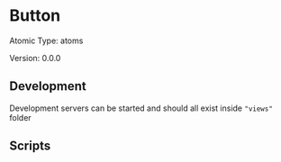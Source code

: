 # Button

Atomic Type: atoms

Version: 0.0.0

## Development

Development servers can be started and should all exist inside `"views"` folder

## Scripts
